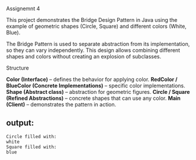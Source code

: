 Assignemnt 4

This project demonstrates the Bridge Design Pattern in Java using the example of geometric shapes (Circle, Square) and different colors (White, Blue).

The Bridge Pattern is used to separate abstraction from its implementation, so they can vary independently. This design allows combining different shapes and colors without creating an explosion of subclasses.


 Structure

 **Color (Interface)** – defines the behavior for applying color.
 **RedColor / BlueColor (Concrete Implementations)** – specific color implementations.
 **Shape (Abstract class)** – abstraction for geometric figures.
 **Circle / Square (Refined Abstractions)** – concrete shapes that can use any color.
 **Main (Client)** – demonstrates the pattern in action.


##  output:

```
Circle filled with:
white
Square filled with:
blue
```
